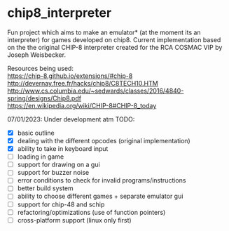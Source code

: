 # chip8_interpreter
Fun project which aims to make an emulator* (at the moment its an interpreter) for games developed on chip8. 
Current implementation based on the the original CHIP-8 interpreter created for the RCA COSMAC VIP by Joseph Weisbecker.

Resources being used:  
https://chip-8.github.io/extensions/#chip-8
http://devernay.free.fr/hacks/chip8/C8TECH10.HTM   
http://www.cs.columbia.edu/~sedwards/classes/2016/4840-spring/designs/Chip8.pdf  
https://en.wikipedia.org/wiki/CHIP-8#CHIP-8_today

07/01/2023:
Under development atm
TODO:  
- [x] basic outline
- [x] dealing with the different opcodes (original implementation)
- [x] ability to take in keyboard input 
- [ ] loading in game
- [ ] support for drawing on a gui
- [ ] support for buzzer noise
- [ ] error conditions to check for invalid programs/instructions
- [ ] better build system
- [ ] ability to choose different games + separate emulator gui
- [ ] support for chip-48 and schip
- [ ] refactoring/optimizations (use of function pointers)
- [ ] cross-platform support (linux only first)
